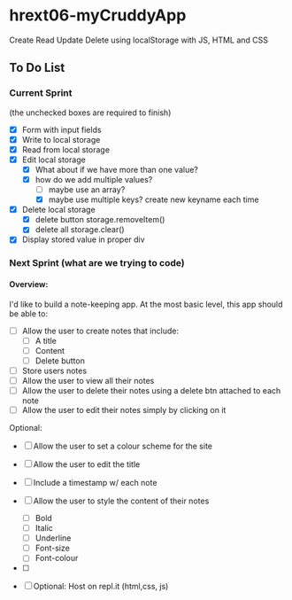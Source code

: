 # hrext06-myCruddyApp
Create Read Update Delete using localStorage with JS, HTML and CSS


## To Do List

### Current Sprint
(the unchecked boxes are required to finish)
- [x] Form with input fields
- [x] Write to local storage
- [x] Read from local storage
- [x] Edit local storage
    - [x] What about if we have more than one value?
    - [x] how do we add multiple values?
        - [ ] maybe use an array?
        - [x] maybe use multiple keys? create new keyname each time

- [x] Delete local storage
    - [x] delete button storage.removeItem()
    - [x] delete all storage.clear()
- [x] Display stored value in proper div

### Next Sprint (what are we trying to code)
#### Overview:
I'd like to build a note-keeping app. At the most basic level, this app should be able to:

- [ ] Allow the user to create notes that include:
    - [ ] A title
    - [ ] Content
    - [ ] Delete button
- [ ] Store users notes
- [ ] Allow the user to view all their notes
- [ ] Allow the user to delete their notes using a delete btn attached to each note
- [ ] Allow the user to edit their notes simply by clicking on it

Optional:

- [ ] Allow the user to set a colour scheme for the site
- [ ] Allow the user to edit the title
- [ ] Include a timestamp w/ each note
- [ ] Allow the user to style the content of their notes
    - [ ] Bold
    - [ ] Italic
    - [ ] Underline
    - [ ] Font-size
    - [ ] Font-colour
- [ ] 


- [ ] Optional: Host on repl.it (html,css, js)
